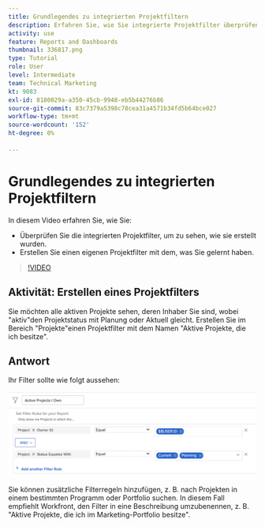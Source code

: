 ```yaml
---
title: Grundlegendes zu integrierten Projektfiltern
description: Erfahren Sie, wie Sie integrierte Projektfilter überprüfen können, um zu sehen, wie sie erstellt werden, und erstellen Sie Ihren eigenen Projektfilter in [!DNL  Workfront].
activity: use
feature: Reports and Dashboards
thumbnail: 336817.png
type: Tutorial
role: User
level: Intermediate
team: Technical Marketing
kt: 9083
exl-id: 8180029a-a350-45cb-9948-eb5b44276b86
source-git-commit: 83c7379a5398c78cea31a4571b34fd5b64bce027
workflow-type: tm+mt
source-wordcount: '152'
ht-degree: 0%

---
```


# Grundlegendes zu integrierten Projektfiltern

In diesem Video erfahren Sie, wie Sie:

* Überprüfen Sie die integrierten Projektfilter, um zu sehen, wie sie erstellt wurden.
* Erstellen Sie einen eigenen Projektfilter mit dem, was Sie gelernt haben.

>[!VIDEO](https://video.tv.adobe.com/v/336817/?quality=12)


## Aktivität: Erstellen eines Projektfilters

Sie möchten alle aktiven Projekte sehen, deren Inhaber Sie sind, wobei &quot;aktiv&quot;den Projektstatus mit Planung oder Aktuell gleicht. Erstellen Sie im Bereich &quot;Projekte&quot;einen Projektfilter mit dem Namen &quot;Aktive Projekte, die ich besitze&quot;.

## Antwort

Ihr Filter sollte wie folgt aussehen:

![Ein Bild des Bildschirms zum Erstellen eines Projektfilters](assets/opening-built-in-project-filters-1.png)

Sie können zusätzliche Filterregeln hinzufügen, z. B. nach Projekten in einem bestimmten Programm oder Portfolio suchen. In diesem Fall empfiehlt Workfront, den Filter in eine Beschreibung umzubenennen, z. B. &quot;Aktive Projekte, die ich im Marketing-Portfolio besitze&quot;.
